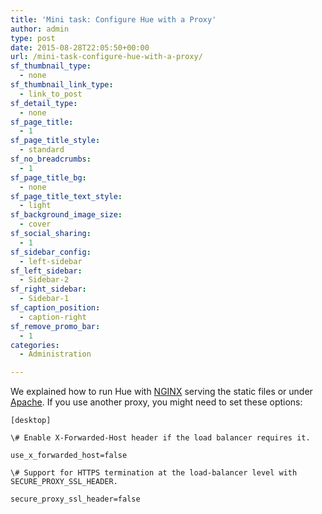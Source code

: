 ```yaml
---
title: 'Mini task: Configure Hue with a Proxy'
author: admin
type: post
date: 2015-08-28T22:05:50+00:00
url: /mini-task-configure-hue-with-a-proxy/
sf_thumbnail_type:
  - none
sf_thumbnail_link_type:
  - link_to_post
sf_detail_type:
  - none
sf_page_title:
  - 1
sf_page_title_style:
  - standard
sf_no_breadcrumbs:
  - 1
sf_page_title_bg:
  - none
sf_page_title_text_style:
  - light
sf_background_image_size:
  - cover
sf_social_sharing:
  - 1
sf_sidebar_config:
  - left-sidebar
sf_left_sidebar:
  - Sidebar-2
sf_right_sidebar:
  - Sidebar-1
sf_caption_position:
  - caption-right
sf_remove_promo_bar:
  - 1
categories:
  - Administration

---
```

We explained how to run Hue with [NGINX][1] serving the static files or under [Apache][2]. If you use another proxy, you might need to set these options:

<pre><code class="bash">[desktop]
  
\# Enable X-Forwarded-Host header if the load balancer requires it.
  
use_x_forwarded_host=false

\# Support for HTTPS termination at the load-balancer level with SECURE_PROXY_SSL_HEADER.
  
secure_proxy_ssl_header=false
  
</code></pre>

 [1]: https://gethue.com/using-nginx-to-speed-up-hue-3-8-0/
 [2]: https://gethue.com/how-to-run-hue-with-the-apache-server/